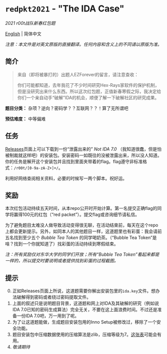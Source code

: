 # `redpkt2021` - "The IDA Case"

*2021 r00t战队新春红包题*

[English](README.md) | 简体中文

*注意：本文件是对英文原版的直接翻译。任何内容和含义上的不同请以原版为准。*

## 简介

> 来自（即将被暴打的）出题人EZForever的留言，请注意查收：
> 
> 你们可能都知道，去年我花了不少时间研究Hex-Rays家软件的保护机制，但是没研究出来什么东西。所以这次红包题，正值新春寒假之际，我决定给你们一个亲自动手“破解”IDA的机会，顺便了解一下破解社区的研究成果。

**题目分类：** 杂项？逆向？密码学？？互联网？？！算了无所谓吧

**预估难度：** 中等偏难

## 任务

[Releases](https://github.com/ezforever/redpkt2021/releases)页面上可以下载到一份“泄露出来的” *Not IDA 7.0* （我知道很蠢，但是怕被制裁就这样吧）的安装包。安装密码一如既往的没被泄露出来，所以没人知道。你的任务是解开这个安装包并且找到里面夹带着的flag。flag遵守非标准格式：`/r00t/[0-9a-zA-Z+]+/`。

利用好网络查阅相关资料，必要的时候写一两个脚本。祝好运。

## 奖励

本次红包活动持续五天时间，从本repo公开时开始计算。第一名提交正确flag的同学将赢得100元的红包（“red packet”）。提交flag或咨询细节请私信。

为了避免题目太难没人做导致活动变得很无聊，在活动结束前，每天在这个repo上都会更新提示。另外，如同本人的其他题目一样，这道题里也有彩蛋：我会请前五名找到至少五个 *Bubble Tea Token* 的同学喝奶茶。（“Bubble Tea Token”是啥？找到一个你就知道了）找彩蛋的活动持续到寒假结束。

*注：所有奖励仅对东华大学的同学们开放；所有“Bubble Tea Token”看起来都是一样的，所以提交时要说明或者提供找到彩蛋的过程截图。*

## 提示

0. 正如Releases页面上所说，这道题需要你解出安装包里的`ida.key`文件。想办法破解得到密码或者绕过密码提取文件。
1. 上面的叙述只是说明题目背景，这道题和网上对IDA及其破解的研究（例如说IDA 7.0已知的密码生成算法）完全无关，不要在这上面浪费时间。不过还是准备一份IDA 7.0吧，万一用到了呢。
2. 为了让这道题能做，生成题目安装包用的Inno Setup被修改过，移除了一个安全功能。
3. 题目安装包中压缩数据使用的压缩算法是zlib，压缩等级为7。[这张表](https://stackoverflow.com/a/54915442)可能会有用。
4. *敬请期待*

